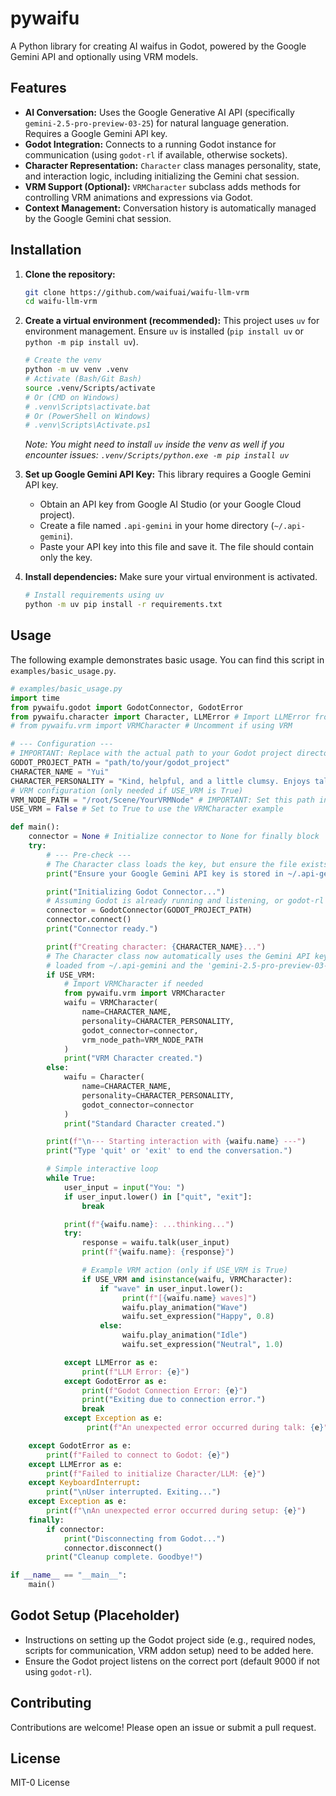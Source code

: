 # pywaifu

A Python library for creating AI waifus in Godot, powered by the Google Gemini API and optionally using VRM models.

## Features

*   **AI Conversation:** Uses the Google Generative AI API (specifically `gemini-2.5-pro-preview-03-25`) for natural language generation. Requires a Google Gemini API key.
*   **Godot Integration:** Connects to a running Godot instance for communication (using `godot-rl` if available, otherwise sockets).
*   **Character Representation:** `Character` class manages personality, state, and interaction logic, including initializing the Gemini chat session.
*   **VRM Support (Optional):** `VRMCharacter` subclass adds methods for controlling VRM animations and expressions via Godot.
*   **Context Management:** Conversation history is automatically managed by the Google Gemini chat session.

## Installation

1.  **Clone the repository:**
    ```bash
    git clone https://github.com/waifuai/waifu-llm-vrm
    cd waifu-llm-vrm
    ```

2.  **Create a virtual environment (recommended):**
    This project uses `uv` for environment management. Ensure `uv` is installed (`pip install uv` or `python -m pip install uv`).
    ```bash
    # Create the venv
    python -m uv venv .venv
    # Activate (Bash/Git Bash)
    source .venv/Scripts/activate
    # Or (CMD on Windows)
    # .venv\Scripts\activate.bat
    # Or (PowerShell on Windows)
    # .venv\Scripts\Activate.ps1
    ```
    *Note: You might need to install `uv` inside the venv as well if you encounter issues: `.venv/Scripts/python.exe -m pip install uv`*

3.  **Set up Google Gemini API Key:**
    This library requires a Google Gemini API key.
    *   Obtain an API key from Google AI Studio (or your Google Cloud project).
    *   Create a file named `.api-gemini` in your home directory (`~/.api-gemini`).
    *   Paste your API key into this file and save it. The file should contain only the key.

4.  **Install dependencies:**
    Make sure your virtual environment is activated.
    ```bash
    # Install requirements using uv
    python -m uv pip install -r requirements.txt
    ```

## Usage

The following example demonstrates basic usage. You can find this script in `examples/basic_usage.py`.

```python
# examples/basic_usage.py
import time
from pywaifu.godot import GodotConnector, GodotError
from pywaifu.character import Character, LLMError # Import LLMError from character module now
# from pywaifu.vrm import VRMCharacter # Uncomment if using VRM

# --- Configuration ---
# IMPORTANT: Replace with the actual path to your Godot project directory
GODOT_PROJECT_PATH = "path/to/your/godot_project"
CHARACTER_NAME = "Yui"
CHARACTER_PERSONALITY = "Kind, helpful, and a little clumsy. Enjoys talking about technology."
# VRM configuration (only needed if USE_VRM is True)
VRM_NODE_PATH = "/root/Scene/YourVRMNode" # IMPORTANT: Set this path in Godot scene if using VRM
USE_VRM = False # Set to True to use the VRMCharacter example

def main():
    connector = None # Initialize connector to None for finally block
    try:
        # --- Pre-check ---
        # The Character class loads the key, but ensure the file exists.
        print("Ensure your Google Gemini API key is stored in ~/.api-gemini")

        print("Initializing Godot Connector...")
        # Assuming Godot is already running and listening, or godot-rl will launch it
        connector = GodotConnector(GODOT_PROJECT_PATH)
        connector.connect()
        print("Connector ready.")

        print(f"Creating character: {CHARACTER_NAME}...")
        # The Character class now automatically uses the Gemini API key
        # loaded from ~/.api-gemini and the 'gemini-2.5-pro-preview-03-25' model.
        if USE_VRM:
            # Import VRMCharacter if needed
            from pywaifu.vrm import VRMCharacter
            waifu = VRMCharacter(
                name=CHARACTER_NAME,
                personality=CHARACTER_PERSONALITY,
                godot_connector=connector,
                vrm_node_path=VRM_NODE_PATH
            )
            print("VRM Character created.")
        else:
            waifu = Character(
                name=CHARACTER_NAME,
                personality=CHARACTER_PERSONALITY,
                godot_connector=connector
            )
            print("Standard Character created.")

        print(f"\n--- Starting interaction with {waifu.name} ---")
        print("Type 'quit' or 'exit' to end the conversation.")

        # Simple interactive loop
        while True:
            user_input = input("You: ")
            if user_input.lower() in ["quit", "exit"]:
                break

            print(f"{waifu.name}: ...thinking...")
            try:
                response = waifu.talk(user_input)
                print(f"{waifu.name}: {response}")

                # Example VRM action (only if USE_VRM is True)
                if USE_VRM and isinstance(waifu, VRMCharacter):
                    if "wave" in user_input.lower():
                         print(f"[{waifu.name} waves]")
                         waifu.play_animation("Wave")
                         waifu.set_expression("Happy", 0.8)
                    else:
                         waifu.play_animation("Idle")
                         waifu.set_expression("Neutral", 1.0)

            except LLMError as e:
                print(f"LLM Error: {e}")
            except GodotError as e:
                print(f"Godot Connection Error: {e}")
                print("Exiting due to connection error.")
                break
            except Exception as e:
                 print(f"An unexpected error occurred during talk: {e}")

    except GodotError as e:
        print(f"Failed to connect to Godot: {e}")
    except LLMError as e:
        print(f"Failed to initialize Character/LLM: {e}")
    except KeyboardInterrupt:
        print("\nUser interrupted. Exiting...")
    except Exception as e:
        print(f"\nAn unexpected error occurred during setup: {e}")
    finally:
        if connector:
            print("Disconnecting from Godot...")
            connector.disconnect()
        print("Cleanup complete. Goodbye!")

if __name__ == "__main__":
    main()
```

## Godot Setup (Placeholder)

*   Instructions on setting up the Godot project side (e.g., required nodes, scripts for communication, VRM addon setup) need to be added here.
*   Ensure the Godot project listens on the correct port (default 9000 if not using `godot-rl`).

## Contributing

Contributions are welcome! Please open an issue or submit a pull request.

## License

MIT-0 License